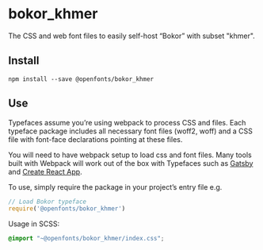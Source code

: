 
# bokor_khmer

The CSS and web font files to easily self-host “Bokor” with subset "khmer".

## Install

`npm install --save @openfonts/bokor_khmer`

## Use

Typefaces assume you’re using webpack to process CSS and files. Each typeface
package includes all necessary font files (woff2, woff) and a CSS file with
font-face declarations pointing at these files.

You will need to have webpack setup to load css and font files. Many tools built
with Webpack will work out of the box with Typefaces such as [Gatsby](https://github.com/gatsbyjs/gatsby)
and [Create React App](https://github.com/facebookincubator/create-react-app).

To use, simply require the package in your project’s entry file e.g.

```javascript
// Load Bokor typeface
require('@openfonts/bokor_khmer')
```

Usage in SCSS:
```scss
@import "~@openfonts/bokor_khmer/index.css";
```
